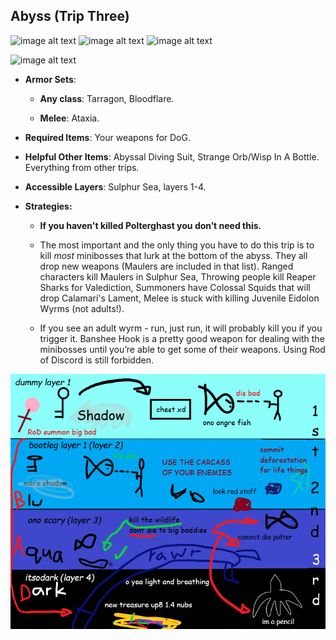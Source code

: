 ## Abyss (Trip Three)

![image alt text](../public/BMbpD6rCZ1qoniF20u7H2A_img_71.png) 
![image alt text](../public/BMbpD6rCZ1qoniF20u7H2A_img_72.png)
![image alt text](../public/BMbpD6rCZ1qoniF20u7H2A_img_73.png)

![image alt text](../public/BMbpD6rCZ1qoniF20u7H2A_img_74.png)

* **Armor Sets**:

    * **Any class**: Tarragon, Bloodflare.

    * **Melee**: Ataxia.

* **Required Items**: Your weapons for DoG.

* **Helpful Other Items**: Abyssal Diving Suit, Strange Orb/Wisp In A Bottle. Everything from other trips.

* **Accessible Layers**: Sulphur Sea, layers 1-4.

* **Strategies:**

    * **If you haven't killed Polterghast you don’t need this.**

    * The most important and the only thing you have to do this trip is to kill *most* minibosses that lurk at the bottom of the abyss. They all drop new weapons (Maulers are included in that list). Ranged characters kill Maulers in Sulphur Sea, Throwing people kill Reaper Sharks for Valediction, Summoners have Colossal Squids that will drop Calamari's Lament, Melee is stuck with killing Juvenile Eidolon Wyrms (not adults!). 
    * If you see an adult wyrm - run, just run, it will probably kill you if you trigger it. Banshee Hook is a pretty good weapon for dealing with the minibosses until you’re able to get some of their weapons. Using Rod of Discord is still forbidden. 

![image alt text](../public/Abyss.png)
